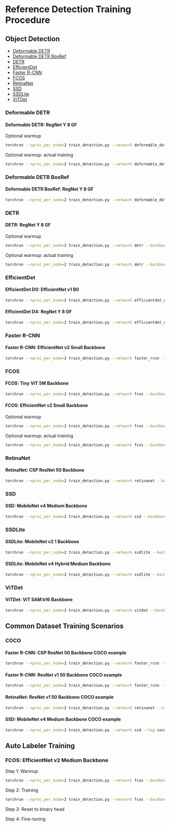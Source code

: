 # Reference Detection Training Procedure

## Object Detection

* [Deformable DETR](#deformable-detr)
* [Deformable DETR BoxRef](#deformable-detr-boxref)
* [DETR](#detr)
* [EfficientDet](#efficientdet)
* [Faster R-CNN](#faster-r-cnn)
* [FCOS](#fcos)
* [RetinaNet](#retinanet)
* [SSD](#ssd)
* [SSDLite](#ssdlite)
* [ViTDet](#vitdet)

### Deformable DETR

#### Deformable DETR: RegNet Y 8 GF

Optional warmup

```sh
torchrun --nproc_per_node=2 train_detection.py --network deformable_detr --backbone regnet_y_8g --backbone-epoch 0 --freeze-backbone --opt adamw --lr 0.0001 --freeze-backbone-bn --batch-size 4 --epochs 2 --wd 0.0001 --clip-grad-norm 1 --fast-matmul
```

Optional warmup: actual training

```sh
torchrun --nproc_per_node=2 train_detection.py --network deformable_detr --backbone regnet_y_8g --backbone-epoch 0 --opt adamw --lr 0.0002 --backbone-lr 0.00002 --lr-scheduler cosine --freeze-backbone-bn --batch-size 4 --epochs 50 --wd 0.0001 --clip-grad-norm 1 --fast-matmul --resume-epoch 0
```

### Deformable DETR BoxRef

#### Deformable DETR BoxRef: RegNet Y 8 GF

```sh
torchrun --nproc_per_node=2 train_detection.py --network deformable_detr_boxref --backbone regnet_y_8g --backbone-epoch 0 --opt adamw --lr 0.0002 --backbone-lr 0.00002 --lr-scheduler cosine --freeze-backbone-bn --batch-size 4 --epochs 50 --wd 0.0001 --clip-grad-norm 1 --fast-matmul
```

### DETR

#### DETR: RegNet Y 8 GF

Optional warmup

```sh
torchrun --nproc_per_node=2 train_detection.py --network detr --backbone regnet_y_8g --backbone-epoch 0 --freeze-backbone --opt adamw --lr 0.0001 --freeze-backbone-bn --batch-size 8 --epochs 2 --wd 0.0001 --clip-grad-norm 0.1 --fast-matmul
```

Optional warmup: actual training

```sh
torchrun --nproc_per_node=2 train_detection.py --network detr --backbone regnet_y_8g --backbone-epoch 0 --opt adamw --lr 0.0001 --backbone-lr 0.00001 --lr-scheduler cosine --freeze-backbone-bn --batch-size 8 --epochs 300 --wd 0.0001 --clip-grad-norm 0.1 --fast-matmul --resume-epoch 0
```

### EfficientDet

#### EfficientDet D0: EfficientNet v1 B0

```sh
torchrun --nproc_per_node=2 train_detection.py --network efficientdet_d0 --backbone efficientnet_v1_b0 --lr 0.08 --lr-scheduler cosine --sync-bn --warmup-epochs 5 --batch-size 16 --epochs 300 --wd 0.00004 --model-ema --clip-grad-norm 10 --amp --compile-backbone --compile-custom bifpn
```

#### EfficientDet D4: RegNet Y 8 GF

```sh
torchrun --nproc_per_node=2 train_detection.py --network efficientdet_d4 --backbone regnet_y_8g --backbone-epoch 0 --freeze-backbone --lr 0.08 --lr-scheduler cosine --warmup-epochs 2 --freeze-backbone-bn --batch-size 8 --epochs 300 --wd 0.00004 --clip-grad-norm 10 --amp --compile-backbone --compile-custom bifpn
```

### Faster R-CNN

#### Faster R-CNN: EfficientNet v2 Small Backbone

```sh
torchrun --nproc_per_node=2 train_detection.py --network faster_rcnn --backbone efficientnet_v2_s --backbone-epoch 0 --lr 0.02 --lr-scheduler multistep --lr-steps 16 22 --lr-step-gamma 0.1 --freeze-backbone-stages 2 --freeze-backbone-bn --batch-size 16 --epochs 26 --wd 0.0001 --fast-matmul --compile-custom backbone_with_fpn
```

### FCOS

#### FCOS: Tiny ViT 5M Backbone

```sh
torchrun --nproc_per_node=2 train_detection.py --network fcos --backbone tiny_vit_5m --backbone-epoch 0 --lr 0.01 --lr-scheduler step --lr-step-size 15 --lr-step-gamma 0.1 --freeze-backbone-bn --batch-size 16 --epochs 32 --wd 0.0001 --amp
```

#### FCOS: EfficientNet v2 Small Backbone

Optional warmup

```sh
torchrun --nproc_per_node=2 train_detection.py --network fcos --backbone efficientnet_v2_s --backbone-pretrained --freeze-backbone --lr 0.01 --freeze-backbone-bn --batch-size 64 --epochs 2 --wd 0.0001 --fast-matmul
```

Optional warmup: actual training

```sh
torchrun --nproc_per_node=2 train_detection.py --network fcos --backbone efficientnet_v2_s --backbone-pretrained --lr 0.01 --lr-scheduler step --lr-step-size 15 --lr-step-gamma 0.1 --freeze-backbone-bn --batch-size 16 --epochs 32 --wd 0.0001 --amp --resume-epoch 0
```

### RetinaNet

#### RetinaNet: CSP ResNet 50 Backbone

```sh
torchrun --nproc_per_node=2 train_detection.py --network retinanet --backbone csp_resnet_50 --backbone-epoch 0 --opt adamw --lr 0.0001 --epochs 26 --lr-scheduler multistep --lr-steps 16 22 --lr-step-gamma 0.1 --freeze-backbone-stages 1 --freeze-backbone-bn --batch-size 32 --wd 0.05 --norm-wd 0 --amp --compile-backbone
```

### SSD

#### SSD: MobileNet v4 Medium Backbone

```sh
torchrun --nproc_per_node=2 train_detection.py --network ssd --backbone mobilenet_v4_m --backbone-epoch 0 --freeze-backbone-stages 4 --lr 0.015 --lr-scheduler cosine --batch-size 64 --epochs 300 --wd 0.00002 --fast-matmul
```

### SSDLite

#### SSDLite: MobileNet v2 1 Backbone

```sh
torchrun --nproc_per_node=2 train_detection.py --network ssdlite --backbone mobilenet_v2 --backbone-param 1 --backbone-epoch 0 --lr 0.15 --lr-scheduler cosine --batch-size 32 --epochs 600 --wd 0.00004 --fast-matmul
```

#### SSDLite: MobileNet v4 Hybrid Medium Backbone

```sh
torchrun --nproc_per_node=2 train_detection.py --network ssdlite --backbone mobilenet_v4_hybrid_m --backbone-epoch 0 --opt adamw --lr 0.002 --backbone-lr 0.001 --lr-scheduler cosine --lr-cosine-min 1e-8 --batch-size 32 --warmup-epochs 20 --epochs 600 --wd 0.0001 --fast-matmul
```

### ViTDet

#### ViTDet: ViT SAM b16 Backbone

```sh
torchrun --nproc_per_node=2 train_detection.py --network vitdet --backbone vit_sam_b16 --backbone-epoch 0 --opt adamw --lr 0.0001 --lr-scheduler cosine --lr-cosine-min 1e-7 --batch-size 8 --warmup-epochs 2 --epochs 100 --wd 0.1 --norm-wd 0 --clip-grad-norm 1 --amp --compile --layer-decay 0.7
```

## Common Dataset Training Scenarios

### COCO

#### Faster R-CNN: CSP ResNet 50 Backbone COCO example

```sh
torchrun --nproc_per_node=2 train_detection.py --network faster_rcnn --tag coco --backbone csp_resnet_50 --backbone-pretrained --backbone-tag imagenet1k --lr 0.02 --lr-scheduler multistep --lr-steps 16 22 --lr-step-gamma 0.1 --freeze-backbone-stages 2 --freeze-backbone-bn --batch-size 16 --epochs 26 --wd 0.0001 --fast-matmul --compile-custom backbone_with_fpn --save-frequency 1 --data-path ~/Datasets/cocodataset/train2017 --val-path ~/Datasets/cocodataset/val2017 --coco-json-path ~/Datasets/cocodataset/annotations/instances_train2017.json --coco-val-json-path ~/Datasets/cocodataset/annotations/instances_val2017.json --class-file public_datasets_metadata/coco-classes.txt
```

#### Faster R-CNN: ResNet v1 50 Backbone COCO example

```sh
torchrun --nproc_per_node=2 train_detection.py --network faster_rcnn --tag coco --backbone resnet_v1_50 --lr 0.1 --lr-scheduler multistep --lr-steps 352 384 --lr-step-gamma 0.1 --batch-size 16 --epochs 400 --wd 0.0004 --amp --compile-custom backbone_with_fpn --save-frequency 1 --data-path ~/Datasets/cocodataset/train2017 --val-path ~/Datasets/cocodataset/val2017 --coco-json-path ~/Datasets/cocodataset/annotations/instances_train2017.json --coco-val-json-path ~/Datasets/cocodataset/annotations/instances_val2017.json --class-file public_datasets_metadata/coco-classes.txt
```

#### RetinaNet: ResNet v1 50 Backbone COCO example

```sh
torchrun --nproc_per_node=2 train_detection.py --network retinanet --tag coco --backbone resnet_v1_50 --backbone-pretrained --backbone-tag imagenet1k --opt adamw --lr 0.0001 --epochs 26 --lr-scheduler multistep --lr-steps 16 22 --lr-step-gamma 0.1 --freeze-backbone-stages 1 --freeze-backbone-bn --batch-size 32 --wd 0.05 --norm-wd 0 --amp --compile-backbone --save-frequency 1 --data-path ~/Datasets/cocodataset/train2017 --val-path ~/Datasets/cocodataset/val2017 --coco-json-path ~/Datasets/cocodataset/annotations/instances_train2017.json --coco-val-json-path ~/Datasets/cocodataset/annotations/instances_val2017.json --class-file public_datasets_metadata/coco-classes.txt
```

#### SSD: MobileNet v4 Medium Backbone COCO example

```sh
torchrun --nproc_per_node=2 train_detection.py --network ssd --tag coco --backbone mobilenet_v4_m --backbone-epoch 0 --lr 0.015 --lr-scheduler cosine --batch-size 64 --epochs 300 --wd 0.00002 --fast-matmul --compile-backbone --save-frequency 1 --data-path ~/Datasets/cocodataset/train2017 --val-path ~/Datasets/cocodataset/val2017 --coco-json-path ~/Datasets/cocodataset/annotations/instances_train2017.json --coco-val-json-path ~/Datasets/cocodataset/annotations/instances_val2017.json --class-file public_datasets_metadata/coco-classes.txt
```

## Auto Labeler Training

### FCOS: EfficientNet v2 Medium Backbone

Step 1: Warmup

```sh
torchrun --nproc_per_node=2 train_detection.py --network fcos --backbone efficientnet_v2_m --backbone-pretrained --backbone-tag il-all --freeze-backbone --lr 0.01 --freeze-backbone-bn --batch-size 32 --epochs 2 --wd 0.0001 --fast-matmul --save-frequency 1 --data-path ~/Datasets/cocodataset/train2017 --val-path ~/Datasets/cocodataset/val2017 --coco-json-path ~/Datasets/cocodataset/annotations/instances_train2017.json --coco-val-json-path ~/Datasets/cocodataset/annotations/instances_val2017.json --class-file public_datasets_metadata/coco-classes.txt
```

Step 2: Training

```sh
torchrun --nproc_per_node=2 train_detection.py --network fcos --backbone efficientnet_v2_m --backbone-lr 0.001 --lr 0.01 --lr-scheduler step --lr-step-size 15 --lr-step-gamma 0.1 --freeze-backbone-bn --batch-size 8 --epochs 32 --wd 0.0001 --fast-matmul --save-frequency 1 --resume-epoch 0 --data-path ~/Datasets/cocodataset/train2017 --val-path ~/Datasets/cocodataset/val2017 --coco-json-path ~/Datasets/cocodataset/annotations/instances_train2017.json --coco-val-json-path ~/Datasets/cocodataset/annotations/instances_val2017.json --class-file public_datasets_metadata/coco-classes.txt
```

Step 3: Reset to binary head

Step 4: Fine-tuning
